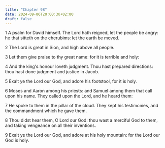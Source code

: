 ```yaml
---
title: "Chapter 98"
date: 2024-09-06T20:00:30+02:00
draft: false
---
```



1 A psalm for David himself. The Lord hath reigned, let the people be angry: he that sitteth on the cherubims: let the earth be moved.

2 The Lord is great in Sion, and high above all people.

3 Let them give praise to thy great name: for it is terrible and holy:

4 And the king's honour loveth judgment. Thou hast prepared directions: thou hast done judgment and justice in Jacob.

5 Exalt ye the Lord our God, and adore his footstool, for it is holy.

6 Moses and Aaron among his priests: and Samuel among them that call upon his name. They called upon the Lord, and he heard them:

7 He spoke to them in the pillar of the cloud. They kept his testimonies, and the commandment which he gave them.

8 Thou didst hear them, O Lord our God: thou wast a merciful God to them, and taking vengeance on all their inventions.

9 Exalt ye the Lord our God, and adore at his holy mountain: for the Lord our God is holy.

